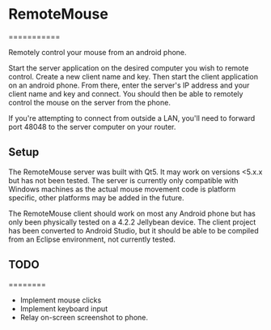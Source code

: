 # RemoteMouse
===========

Remotely control your mouse from an android phone.

Start the server application on the desired computer you wish to remote control.  Create a new client name and key.  Then start the client application on an android phone.  From there, enter the server's IP address and your client name and key and connect.  You should then be able to remotely control the mouse on the server from the phone.

If you're attempting to connect from outside a LAN, you'll need to forward port 48048 to the server computer on your router.

## Setup

The RemoteMouse server was built with Qt5.  It may work on versions <5.x.x but has not been tested.  The server is currently only compatible with Windows machines as the actual mouse movement code is platform specific, other platforms may be added in the future.

The RemoteMouse client should work on most any Android phone but has only been physically tested on a 4.2.2 Jellybean device.  The client project has been converted to Android Studio, but it should be able to be compiled from an Eclipse environment, not currently tested.

## TODO
========

* Implement mouse clicks
* Implement keyboard input
* Relay on-screen screenshot to phone.
